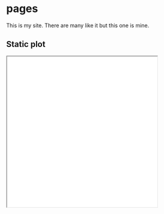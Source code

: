 # pages

This is my site. There are many like it but this one is mine.

## Static plot

<iframe src="iris.html" width="400px" height="400px"></iframe>
